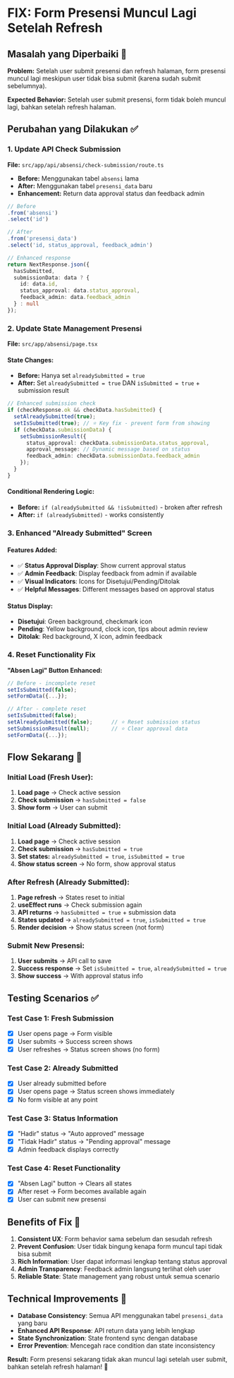 # FIX: Form Presensi Muncul Lagi Setelah Refresh

## Masalah yang Diperbaiki 🐛

**Problem:** Setelah user submit presensi dan refresh halaman, form presensi muncul lagi meskipun user tidak bisa submit (karena sudah submit sebelumnya).

**Expected Behavior:** Setelah user submit presensi, form tidak boleh muncul lagi, bahkan setelah refresh halaman.

## Perubahan yang Dilakukan ✅

### 1. Update API Check Submission

**File:** `src/app/api/absensi/check-submission/route.ts`

- **Before:** Menggunakan tabel `absensi` lama
- **After:** Menggunakan tabel `presensi_data` baru
- **Enhancement:** Return data approval status dan feedback admin

```typescript
// Before
.from('absensi')
.select('id')

// After  
.from('presensi_data')
.select('id, status_approval, feedback_admin')

// Enhanced response
return NextResponse.json({ 
  hasSubmitted,
  submissionData: data ? {
    id: data.id,
    status_approval: data.status_approval,
    feedback_admin: data.feedback_admin
  } : null
});
```

### 2. Update State Management Presensi

**File:** `src/app/absensi/page.tsx`

#### State Changes:
- **Before:** Hanya set `alreadySubmitted = true`
- **After:** Set `alreadySubmitted = true` DAN `isSubmitted = true` + submission result

```typescript
// Enhanced submission check
if (checkResponse.ok && checkData.hasSubmitted) {
  setAlreadySubmitted(true);
  setIsSubmitted(true); // ⭐ Key fix - prevent form from showing
  if (checkData.submissionData) {
    setSubmissionResult({
      status_approval: checkData.submissionData.status_approval,
      approval_message: // Dynamic message based on status
      feedback_admin: checkData.submissionData.feedback_admin
    });
  }
}
```

#### Conditional Rendering Logic:
- **Before:** `if (alreadySubmitted && !isSubmitted)` - broken after refresh
- **After:** `if (alreadySubmitted)` - works consistently

### 3. Enhanced "Already Submitted" Screen

#### Features Added:
- ✅ **Status Approval Display**: Show current approval status
- ✅ **Admin Feedback**: Display feedback from admin if available
- ✅ **Visual Indicators**: Icons for Disetujui/Pending/Ditolak
- ✅ **Helpful Messages**: Different messages based on approval status

#### Status Display:
- **Disetujui**: Green background, checkmark icon
- **Pending**: Yellow background, clock icon, tips about admin review
- **Ditolak**: Red background, X icon, admin feedback

### 4. Reset Functionality Fix

**"Absen Lagi" Button Enhanced:**
```typescript
// Before - incomplete reset
setIsSubmitted(false);
setFormData({...});

// After - complete reset
setIsSubmitted(false);
setAlreadySubmitted(false);      // ⭐ Reset submission status
setSubmissionResult(null);       // ⭐ Clear approval data
setFormData({...});
```

## Flow Sekarang 🔄

### Initial Load (Fresh User):
1. **Load page** → Check active session
2. **Check submission** → `hasSubmitted = false`
3. **Show form** → User can submit

### Initial Load (Already Submitted):
1. **Load page** → Check active session  
2. **Check submission** → `hasSubmitted = true`
3. **Set states:** `alreadySubmitted = true`, `isSubmitted = true`
4. **Show status screen** → No form, show approval status

### After Refresh (Already Submitted):
1. **Page refresh** → States reset to initial
2. **useEffect runs** → Check submission again
3. **API returns** → `hasSubmitted = true` + submission data
4. **States updated** → `alreadySubmitted = true`, `isSubmitted = true`
5. **Render decision** → Show status screen (not form)

### Submit New Presensi:
1. **User submits** → API call to save
2. **Success response** → Set `isSubmitted = true`, `alreadySubmitted = true`
3. **Show success** → With approval status info

## Testing Scenarios ✅

### Test Case 1: Fresh Submission
- [x] User opens page → Form visible
- [x] User submits → Success screen shows
- [x] User refreshes → Status screen shows (no form)

### Test Case 2: Already Submitted
- [x] User already submitted before
- [x] User opens page → Status screen shows immediately
- [x] No form visible at any point

### Test Case 3: Status Information
- [x] "Hadir" status → "Auto approved" message
- [x] "Tidak Hadir" status → "Pending approval" message
- [x] Admin feedback displays correctly

### Test Case 4: Reset Functionality
- [x] "Absen Lagi" button → Clears all states
- [x] After reset → Form becomes available again
- [x] User can submit new presensi

## Benefits of Fix 🎯

1. **Consistent UX**: Form behavior sama sebelum dan sesudah refresh
2. **Prevent Confusion**: User tidak bingung kenapa form muncul tapi tidak bisa submit
3. **Rich Information**: User dapat informasi lengkap tentang status approval
4. **Admin Transparency**: Feedback admin langsung terlihat oleh user
5. **Reliable State**: State management yang robust untuk semua scenario

## Technical Improvements 🔧

- **Database Consistency**: Semua API menggunakan tabel `presensi_data` yang baru
- **Enhanced API Response**: API return data yang lebih lengkap
- **State Synchronization**: State frontend sync dengan database
- **Error Prevention**: Mencegah race condition dan state inconsistency

**Result:** Form presensi sekarang tidak akan muncul lagi setelah user submit, bahkan setelah refresh halaman! 🎉
